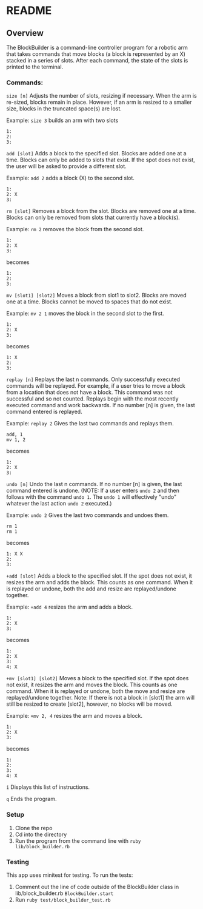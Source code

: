 # README

## Overview

The BlockBuilder is a command-line controller program for a robotic arm that takes commands that move blocks (a block is represented by an X) stacked in a series of slots. After each command, the state of the slots is printed to the terminal.  

### Commands:

`size [n]`
Adjusts the number of slots, resizing if necessary. When the arm is re-sized, blocks remain in place. However, if an arm is resized to a smaller size, blocks in the truncated space(s) are lost.

Example:
`size 3` builds an arm with two slots
```
1:
2:
3:
```
`add [slot]`
Adds a block to the specified slot. Blocks are added one at a time. Blocks can only be added to slots that exist. If the spot does not exist, the user will be asked to provide a different slot.

Example:
`add 2` adds a block (X) to the second slot.
```
1:
2: X
3:
```

`rm [slot]`
Removes a block from the slot. Blocks are removed one at a time. Blocks can only be removed from slots that currently have a block(s).

Example:
`rm 2` removes the block from the second slot.
```
1:
2: X
3:
```
becomes
```
1:
2:
3:
```

`mv [slot1] [slot2]`
Moves a block from slot1 to slot2. Blocks are moved one at a time. Blocks cannot be moved to spaces that do not exist.

Example:
`mv 2 1` moves the block in the second slot to the first.
```
1:
2: X
3:
```
becomes
```
1: X
2:
3:
```

`replay [n]`
Replays the last n commands. Only successfully executed commands will be replayed. For example, if a user tries to move a block from a location that does not have a block. This command was not successful and so not counted. Replays begin with the most recently executed command and work backwards. If no number [n] is given, the last command entered is replayed.

Example:
`replay 2` Gives the last two commands and replays them.
```
add, 1
mv 1, 2
```
becomes
```
1:
2: X
3:
```

`undo [n]`
Undo the last n commands. If no number [n] is given, the last command entered is undone. (NOTE: If a user enters `undo 2` and then follows with the command `undo 1`. The `undo 1` will effectively "undo" whatever the last action `undo 2` executed.)

Example:
`undo 2` Gives the last two commands and undoes them.
```
rm 1
rm 1
```
becomes
```
1: X X
2:
3:
```

`+add [slot]`
Adds a block to the specified slot. If the spot does not exist, it resizes the arm and adds the block. This counts as one command. When it is replayed or undone, both the add and resize are replayed/undone together.

Example:
`+add 4` resizes the arm and adds a block.
```
1:
2: X
3:
```
becomes
```
1:
2: X
3:
4: X
```

`+mv [slot1] [slot2]`
Moves a block to the specified slot. If the spot does not exist, it resizes the arm and moves the block. This counts as one command. When it is replayed or undone, both the move and resize are replayed/undone together. Note: If there is not a block in [slot1] the arm will still be resized to create [slot2], however, no blocks will be moved.

Example:
`+mv 2, 4` resizes the arm and moves a block.
```
1:
2: X
3:
```
becomes
```
1:
2:
3:
4: X
```

`i` Displays this list of instructions.

`q` Ends the program.

### Setup
  1. Clone the repo
  2. Cd into the directory
  3. Run the program from the command line with `ruby lib/block_builder.rb`  


### Testing

This app uses minitest for testing. To run the tests:
1. Comment out the line of code outside of the BlockBuilder class in lib/block_builder.rb `BlockBuilder.start`
2. Run `ruby test/block_builder_test.rb`
